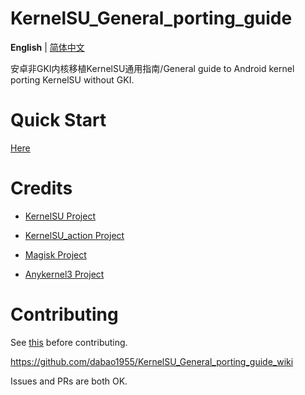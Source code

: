 # KernelSU_General_porting_guide

 **English** | [简体中文](README-zh_CN.md)

安卓非GKI内核移植KernelSU通用指南/General guide to Android kernel porting KernelSU without GKI.
# Quick Start
[Here](https://github.com/dabao1955/KernelSU_General_porting_guide/wiki)
# Credits
- [KernelSU Project](https://github.com/tiann/KernelSU)

- [KernelSU_action Project](https://github.com/xiaoleGun/KernelSU_Action)

- [Magisk Project](https://github.com/topjohnwu/Magisk)

- [Anykernel3 Project](https://github.com/osm0sis/AnyKernel3)
# Contributing
See [this](CONTRIBUTING.md) before contributing.

https://github.com/dabao1955/KernelSU_General_porting_guide_wiki

Issues and PRs are both OK.
